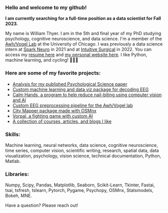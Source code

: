 ### Hello and welcome to my github!

**I am currently searching for a full-time position as a data scientist for Fall 2023.**

My name is William Thyer. I am in the 5th and final year of my PhD studying psychology, cognitive neuroscience, and data science. I'm a member of the [Awh/Vogel Lab](https://awhvogellab.com) at the University of Chicago. I was previously a data science intern at [Spark Neuro](https://medical.sparkneuro.com/) in 2021 and at [Intuitive Surgical](https://www.intuitive.com/en-us) in 2022. You can access my [resume here](http://williamthyer.github.io/files/Thyer_William_Resume.pdf) and [my personal website here](https://williamthyer.github.io/). I like Python, machine learning, and cycling! 🐍🤖🚴

### Here are some of my favorite projects:

- [Analysis for my published Psychological Science paper](https://github.com/WilliamThyer/Thyer-et-al-2021)
- [Custom machine learning and data viz package for decoding EEG](https://github.com/AwhVogelLab/EEG_Decoder)
- [Calm Hands, a program to help reduce nail-biting using computer vision and AI](https://github.com/WilliamThyer/calm-hands)
- [Custom EEG preprocessing pipeline for the Awh/Vogel lab](https://github.com/AwhVogelLab/EEGLAB-Pipeline)
- [City Mapper package made with OSMnx](https://github.com/WilliamThyer/CityMapper)
- [Vorpal, a fighting game with custom AI](https://github.com/WilliamThyer/Vorpal)
- [A collection of courses, articles, and blogs I like](https://williamthyer.github.io/posts/2022/3/useful_resources/)   

### Skills:
Machine learning, neural networks, data science, cognitive neuroscience, time series, computer vision, scientific writing, research, spatial data, data visualization, psychology, vision science, technical documentation, Python, Matlab.

### Libraries:
Numpy, Scipy, Pandas, Matplotlib, Seaborn, Scikit-Learn, Tkinter, Fastai, tsai, tsfresh, tslearn, Pytorch, Pygame, Psychopy, OSMnx, Statsmodels, Bokeh, MNE. 

Have a question? Please reach out!
